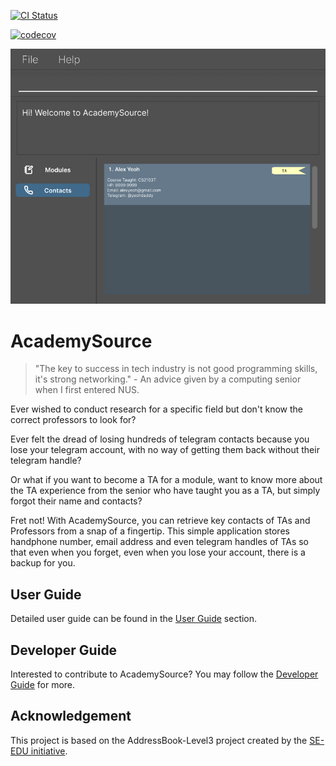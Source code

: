 [![CI Status](https://github.com/AY2425S2-CS2103T-T17-4/tp/actions/workflows/gradle.yml/badge.svg)](https://github.com/AY2425S2-CS2103T-T17-4/tp/actions)

[![codecov](https://codecov.io/gh/AY2425S2-CS2103T-T17-4/tp/graph/badge.svg?token=TFM3X49ML5)](https://codecov.io/gh/AY2425S2-CS2103T-T17-4/tp)

![Ui](docs/images/Ui.png)

# AcademySource
> "The key to success in tech industry is not good programming skills, it's strong networking." - An advice given by a computing senior when I first entered NUS.

Ever wished to conduct research for a specific field but don't know the correct professors to look for?

Ever felt the dread of losing hundreds of telegram contacts because you lose your telegram account, with no way of getting them back without their telegram handle? 

Or what if you want to become a TA for a module, want to know more about the TA experience from the senior who have taught you as a TA, but simply forgot their name and contacts?

Fret not! With AcademySource, you can retrieve key contacts of TAs and Professors from a snap of a fingertip. This simple application stores handphone number, email address and even telegram handles of TAs so that even when you forget, even when you lose your account, there is a backup for you.

## User Guide
Detailed user guide can be found in the [User Guide](https://github.com/AY2425S2-CS2103T-T17-4/tp/blob/master/docs/UserGuide.md) section.

## Developer Guide
Interested to contribute to AcademySource? You may follow the [Developer Guide](https://github.com/AY2425S2-CS2103T-T17-4/tp/blob/master/docs/DeveloperGuide.md) for more.

## Acknowledgement
This project is based on the AddressBook-Level3 project created by the [SE-EDU initiative](https://se-education.org). 